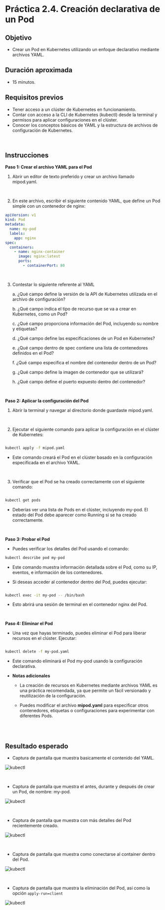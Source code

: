 # Práctica 2.4. Creación declarativa de un Pod

## Objetivo

- Crear un Pod en Kubernetes utilizando un enfoque declarativo mediante archivos YAML.

## Duración aproximada

- 15 minutos.

## Requisitos previos

- Tener acceso a un clúster de Kubernetes en funcionamiento.
- Contar con acceso a la CLI de Kubernetes (kubectl) desde la terminal y permisos para aplicar configuraciones en el clúster.
- Conocer los conceptos básicos de YAML y la estructura de archivos de configuración de Kubernetes.

<br/>

## Instrucciones

**Paso 1: Crear el archivo YAML para el Pod**

1. Abrir un editor de texto preferido y crear un archivo llamado mipod.yaml.

<br/>

2. En este archivo, escribir el siguiente contenido YAML, que define un Pod simple con un contenedor de nginx:

```yaml
apiVersion: v1
kind: Pod
metadata:
  name: my-pod
  labels:
    app: nginx
spec:
  containers:
    - name: nginx-container
      image: nginx:latest
      ports:
        - containerPort: 80
```

<br/>

3. Contestar lo siguiente referente al YAML

    a. ¿Qué campo define la versión de la API de Kubernetes utilizada en el archivo de configuración?
    
    b. ¿Qué campo indica el tipo de recurso que se va a crear en Kubernetes, como un Pod?
    
    c. ¿Qué campo proporciona información del Pod, incluyendo su nombre y etiquetas?
    
    d. ¿Qué campo define las especificaciones de un Pod en Kubernetes?
    
    e. ¿Qué campo dentro de spec contiene una lista de contenedores definidos en el Pod?
    
    f. ¿Qué campo especifica el nombre del contenedor dentro de un Pod?
    
    g. ¿Qué campo define la imagen de contenedor que se utilizará?
    
    h. ¿Qué campo define el puerto expuesto dentro del contenedor?


<br/>

**Paso 2: Aplicar la configuración del Pod**

1. Abrir la terminal y navegar al directorio donde guardaste mipod.yaml.

<br/>

2. Ejecutar el siguiente comando para aplicar la configuración en el clúster de Kubernetes:

```bash

kubectl apply -f mipod.yaml

```

- Este comando creará el Pod en el clúster basado en la configuración especificada en el archivo YAML.

<br/>

3. Verificar que el Pod se ha creado correctamente con el siguiente comando:

```bash

kubectl get pods

```

- Deberías ver una lista de Pods en el clúster, incluyendo my-pod. El estado del Pod debe aparecer como Running si se ha creado correctamente.


<br/>

**Paso 3: Probar el Pod**

- Puedes verificar los detalles del Pod usando el comando:

```bash
kubectl describe pod my-pod
```

- Este comando muestra información detallada sobre el Pod, como su IP, eventos, e información de los contenedores.

- Si deseas acceder al contenedor dentro del Pod, puedes ejecutar:

```bash

kubectl exec -it my-pod -- /bin/bash

```
 
- Esto abrirá una sesión de terminal en el contenedor nginx del Pod.


<br/>

**Paso 4: Eliminar el Pod**

- Una vez que hayas terminado, puedes eliminar el Pod para liberar recursos en el clúster. Ejecutar:

```bash

kubectl delete -f my-pod.yaml

```

- Este comando eliminará el Pod my-pod usando la configuración declarativa.

- **Notas adicionales**

    - La creación de recursos en Kubernetes mediante archivos YAML es una práctica recomendada, ya que permite un fácil versionado y reutilización de la configuración.
    
    - Puedes modificar el archivo **mipod.yaml** para especificar otros contenedores, etiquetas o configuraciones para experimentar con diferentes Pods.


<br/><br/>

## Resultado esperado

- Captura de pantalla que muestra basicamente el contenido del YAML.

![kubectl](../images/u2_4_1.png) 

<br/>

- Captura de pantalla que muestra el antes, durante y después de crear un Pod, de nombre: my-pod.

![kubectl](../images/u2_4_2.png) 

<br/>

- Captura de pantalla que muestra con más detalles del Pod recientemente creado.

![kubectl](../images/u2_4_3.png) 

<br/>

- Captura de pantalla que muestra como conectarse al container dentro del Pod.

![kubectl](../images/u2_4_4.png) 

<br/>

- Captura de pantalla que muestra la eliminación del Pod, así como la opción `apply-run=client`

![kubectl](../images/u2_4_5.png) 

<br/>
